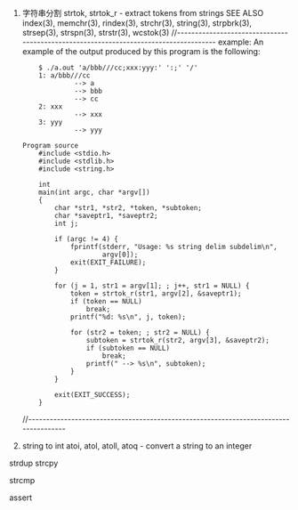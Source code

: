 1. 字符串分割
    strtok, strtok_r - extract tokens from strings
    SEE ALSO
           index(3), memchr(3), rindex(3), strchr(3), string(3), strpbrk(3), strsep(3), strspn(3), strstr(3), wcstok(3)
    //-------------------------------------------------------------------------------------
    example:
       An example of the output produced by this program is the following:

           $ ./a.out 'a/bbb///cc;xxx:yyy:' ':;' '/'
           1: a/bbb///cc
                    --> a
                    --> bbb
                    --> cc
           2: xxx
                    --> xxx
           3: yyy
                    --> yyy
                    
       Program source
           #include <stdio.h>
           #include <stdlib.h>
           #include <string.h>

           int
           main(int argc, char *argv[])
           {
               char *str1, *str2, *token, *subtoken;
               char *saveptr1, *saveptr2;
               int j;

               if (argc != 4) {
                   fprintf(stderr, "Usage: %s string delim subdelim\n",
                           argv[0]);
                   exit(EXIT_FAILURE);
               }

               for (j = 1, str1 = argv[1]; ; j++, str1 = NULL) {
                   token = strtok_r(str1, argv[2], &saveptr1);
                   if (token == NULL)
                       break;
                   printf("%d: %s\n", j, token);

                   for (str2 = token; ; str2 = NULL) {
                       subtoken = strtok_r(str2, argv[3], &saveptr2);
                       if (subtoken == NULL)
                           break;
                       printf(" --> %s\n", subtoken);
                   }
               }

               exit(EXIT_SUCCESS);
           }
    
    //-------------------------------------------------------------------------------------

2. string to int
    atoi, atol, atoll, atoq - convert a string to an integer

strdup
strcpy

strcmp


assert


